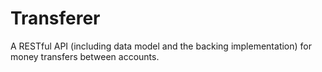 # Transferer
A RESTful API (including data model and the backing implementation) for money transfers between accounts.
